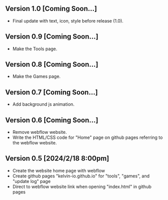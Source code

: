 ## Version 1.0 [Coming Soon...]
- Final update with text, icon, style before release (1.0).

## Version 0.9 [Coming Soon...]
- Make the Tools page.

## Version 0.8 [Coming Soon...]
- Make the Games page.

## Version 0.7 [Coming Soon...]
- Add background js animation.

## Version 0.6 [Coming Soon...]
- Remove webflow website.
- Write the HTML/CSS code for "Home" page on github pages referring to the webflow website.

## Version 0.5 [2024/2/18 8:00pm]
- Create the website home page with webflow
- Create github pages "kelvin-io.github.io" for "tools", "games", and "update log" page
- Direct to webflow website link when opening "index.html" in github pages
